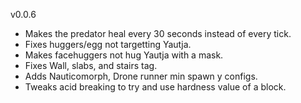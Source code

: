 v0.0.6

- Makes the predator heal every 30 seconds instead of every tick.
- Fixes huggers/egg not targetting Yautja.
- Makes facehuggers not hug Yautja with a mask.
- Fixes Wall, slabs, and stairs tag.
- Adds Nauticomorph, Drone runner min spawn y configs.
- Tweaks acid breaking to try and use hardness value of a block.